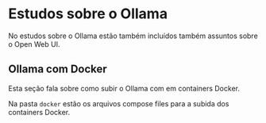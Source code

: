 # Estudos sobre o Ollama

No estudos sobre o Ollama estão também incluídos também assuntos sobre o Open Web UI.

## Ollama com Docker

Esta seção fala sobre como subir o Ollama com em containers Docker.

Na pasta <code>docker</code> estão os arquivos compose files para a subida dos containers Docker.
